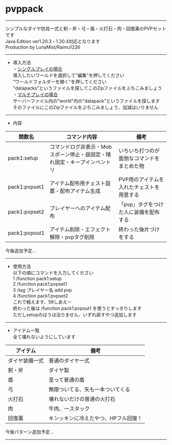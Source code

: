 # pvppack
---

シンプルなダイヤ防具一式と剣・斧・弓・盾・火打石・肉・回復薬のPVPセットです  
Java Edition ver1.20.3・1.20.4対応となります  
Production by LunaMist/Raimu1226  

--- 
* 導入方法  
・<u>シングルプレイの場合</u>  
導入したいワールドを選択して"編集"を押してください  
"ワールドフォルダーを開く"を押してください  
"datapacks"というファイルを探してこのZipファイルをぶちこみましょう  
・<u>マルチプレイの場合</u>  
サーバーファイル内の"world"内の"datapack"というファイルを探します  
そのファイルにこのZipファイルをぶちこみましょう、加減はいりません
---
* 内容

| 関数名        | コマンド内容                                                              | 備考                                       | 
| ------------- | ------------------------------------------------------------------------- | ------------------------------------------ | 
| pack1:setup   | コマンドログ非表示・Mobスポーン停止・昼固定・晴れ固定・キープインベントリ | いちいち打つのが面倒なコマンドをまとめた物 | 
| pack1:pvpset1 | アイテム配布用チェスト設置・配布アイテム生成                              | PVP用のアイテムを入れたチェストを用意する  | 
| pack1:pvpset2 | プレイヤーへのアイテム配布                                                | 「pvp」タグをつけた人に装備を配布する      | 
| pack1:pvpout1 | アイテム削除・エフェクト解除・pvpタグ削除                                 | 終わった後片づけをする                     | 

今後追加予定…

---
* 使用方法  
以下の順にコマンドを入力してください  
1 /function pack1:setup  
2 /function pack1:pvpset1  
3 /tag プレイヤー名 add pvp  
4 /function pack1:pvpset2  
これで戦えます、56しあえー  
終わった後は /function pack1:pvpout1 を使うとすっきりします  
ただしsetupのほうは治りません、いずれ戻すやつ追加します  
---
* アイテム一覧  
全て壊れないようにしています

| アイテム       | 備考                                 | 
| -------------- | ------------------------------------ | 
| ダイヤ装備一式 | 普通のダイヤ一式                     | 
| 剣・斧         | ダイヤ製                             | 
| 盾             | 至って普通の盾                       | 
| 弓             | 無限ついてる、矢も一本ついてくる     | 
| 火打石         | 壊れないだけの普通の火打石           | 
| 肉             | 牛肉、一スタック                     | 
| 回復薬         | キンッキンに冷えたやつ、HPフル回復！ |

今後パターン追加予定…  

---
